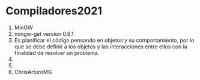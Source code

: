 # Compiladores2021

1. MinGW
2. mingw-get version 0.6.1
3. Es planificar el código pensando en objetos y su comportamiento, por lo que se debe definir a los objetos y las interacciones entre ellos con la finalidad de resolver un problema.
4. 
5.
6. ChrisArturoMG
